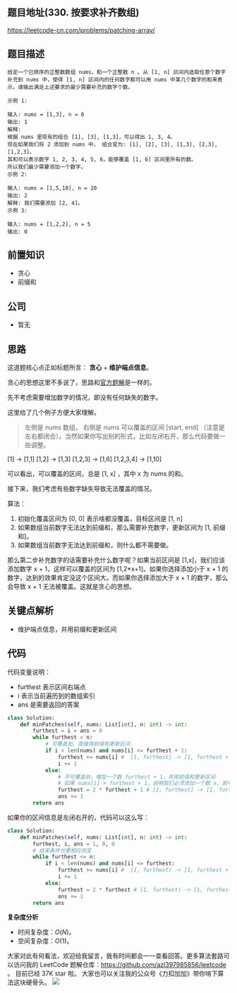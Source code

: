 ## 题目地址(330. 按要求补齐数组)

https://leetcode-cn.com/problems/patching-array/

## 题目描述

```
给定一个已排序的正整数数组 nums，和一个正整数 n 。从 [1, n] 区间内选取任意个数字补充到 nums 中，使得 [1, n] 区间内的任何数字都可以用 nums 中某几个数字的和来表示。请输出满足上述要求的最少需要补充的数字个数。

示例 1:

输入: nums = [1,3], n = 6
输出: 1
解释:
根据 nums 里现有的组合 [1], [3], [1,3]，可以得出 1, 3, 4。
现在如果我们将 2 添加到 nums 中， 组合变为: [1], [2], [3], [1,3], [2,3], [1,2,3]。
其和可以表示数字 1, 2, 3, 4, 5, 6，能够覆盖 [1, 6] 区间里所有的数。
所以我们最少需要添加一个数字。
示例 2:

输入: nums = [1,5,10], n = 20
输出: 2
解释: 我们需要添加 [2, 4]。
示例 3:

输入: nums = [1,2,2], n = 5
输出: 0

```

## 前置知识

- 贪心
- 前缀和

## 公司

- 暂无

## 思路

这道题核心点正如标题所言： **贪心** + **维护端点信息**。

贪心的思想这里不多说了，思路和[官方题解](https://leetcode-cn.com/problems/patching-array/solution/an-yao-qiu-bu-qi-shu-zu-by-leetcode-solu-klp1/)是一样的。

先不考虑需要增加数字的情况，即没有任何缺失的数字。

这里给了几个例子方便大家理解。

> 左侧是 nums 数组， 右侧是 nums 可以覆盖的区间 [start, end] （注意是左右都闭合）。当然如果你写出别的形式，比如左闭右开，那么代码要做一些调整。

[1] -> [1,1]
[1,2] -> [1,3]
[1,2,3] -> [1,6]
[1,2,3,4] -> [1,10]

可以看出，可以覆盖的区间，总是 [1, x] ，其中 x 为 nums 的和。

接下来，我们考虑有些数字缺失导致无法覆盖的情况。

算法：

1. 初始化覆盖区间为 [0, 0] 表示啥都没覆盖，目标区间是 [1, n]
2. 如果数组当前数字无法达到前缀和，那么需要补充数字，更新区间为 [1, 前缀和]。
3. 如果数组当前数字无法达到前缀和，则什么都不需要做。

那么第二步补充数字的话需要补充什么数字呢？如果当前区间是 [1,x]，我们应该添加数字 x + 1，这样可以覆盖的区间为 [1,2*x+1]。如果你选择添加小于 x + 1 的数字，达到的效果肯定没这个区间大。而如果你选择添加大于 x + 1 的数字，那么会导致 x + 1 无法被覆盖。这就是贪心的思想。

## 关键点解析

- 维护端点信息，并用前缀和更新区间

## 代码

代码变量说明：

- furthest 表示区间右端点
- i 表示当前遍历到的数组索引
- ans 是需要返回的答案

```py
class Solution:
    def minPatches(self, nums: List[int], n: int) -> int:
        furthest = i = ans = 0
        while furthest < n:
            # 可覆盖到，直接用前缀和更新区间
            if i < len(nums) and nums[i] <= furthest + 1:
                furthest += nums[i] #  [1, furthest] -> [1, furthest + nums[i]]
                i += 1
            else:
                # 不可覆盖到，增加一个数 furthest + 1，并用前缀和更新区间
                # 如果 nums[i] > furthest + 1，说明我们必须添加一个数 x，其中 1 <= x <= furthest + 1，从贪心的角度我们应该选择  furthest + 1，这在前面已经讲过
                furthest = 2 * furthest + 1 # [1, furthest] -> [1, furthest + furthest + 1]
                ans += 1
        return ans

```

如果你的区间信息是左闭右开的，代码可以这么写：

```py
class Solution:
    def minPatches(self, nums: List[int], n: int) -> int:
        furthest, i, ans = 1, 0, 0
        # 结束条件也要相应改变
        while furthest <= n:
            if i < len(nums) and nums[i] <= furthest:
                furthest += nums[i] #  [1, furthest) -> [1, furthest + nums[i])
                i += 1
            else:
                furthest = 2 * furthest # [1, furthest) -> [1, furthest + furthest)
                ans += 1
        return ans
```

**复杂度分析**

- 时间复杂度：$O(N)$。
- 空间复杂度：$O(1)$。

大家对此有何看法，欢迎给我留言，我有时间都会一一查看回答。更多算法套路可以访问我的 LeetCode 题解仓库：https://github.com/azl397985856/leetcode 。 目前已经 37K star 啦。
大家也可以关注我的公众号《力扣加加》带你啃下算法这块硬骨头。
![](https://p.ipic.vip/s7ko8b.jpg)
